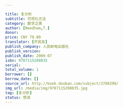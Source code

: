 ```yaml
---

title: 复分析
subtitle: 可视化方法
category: 数学之美
author: [Needham,T.]
donor: 
price: CNY 79.00
translator: [齐民友]
publish_company: 人民邮电出版社
publish_version: 
publish_date: 2009-07
isbn: 9787115208835
serial: 
total_volume: 1
borrower: []
borrow_date: []
source_url: http://book.douban.com/subject/3788399/
img_url: /media/img/9787115208835.jpg
tag: [复分析]
status: 想读
---
```

